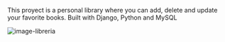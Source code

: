 This proyect is a personal library where you can add, delete and update your favorite books.
Built with Django, Python and MySQL

![image-libreria](https://user-images.githubusercontent.com/98267474/190621940-e5c080d9-84ae-4d31-89b8-a515fedfbbb0.png)
